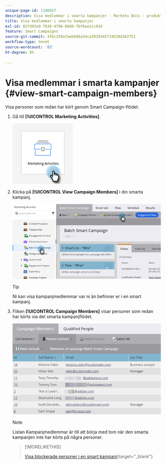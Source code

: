 ```yaml
---
unique-page-id: 1146937
description: Visa medlemmar i smarta kampanjer - Marketo Docs - produktdokumentation
title: Visa medlemmar i smarta kampanjer
exl-id: 027d93a9-f838-4f96-80d6-7bf6ee1cc03d
feature: Smart Campaigns
source-git-commit: 4fbc339a7aeb9d8a34ca3935d45f19538d362751
workflow-type: tm+mt
source-wordcount: '83'
ht-degree: 0%

---
```


# Visa medlemmar i smarta kampanjer {#view-smart-campaign-members}

Visa personer som redan har kört genom Smart Campaign-flödet.

1. Gå till **[!UICONTROL Marketing Activities]**.

   ![](assets/view-smart-campaign-members-1.png)

1. Klicka på **[!UICONTROL View Campaign Members]** i din smarta kampanj.

   ![](assets/view-smart-campaign-members-2.png)

   >[!TIP]
   >
   >Ni kan visa kampanjmedlemmar var ni än befinner er i en smart kampanj.

1. Fliken **[!UICONTROL Campaign Members]** visar personer som redan har körts via det smarta kampanjflödet.

   ![](assets/view-smart-campaign-members-3.png)

   >[!NOTE]
   >
   >Listan Kampanjmedlemmar är till att börja med tom när den smarta kampanjen inte har körts på några personer.

   >[!MORELIKETHIS]
   >
   >[Visa blockerade personer i en smart kampanj](/help/marketo/product-docs/core-marketo-concepts/smart-campaigns/smart-campaign-data/view-blocked-people-in-a-smart-campaign.md){target="_blank"}
